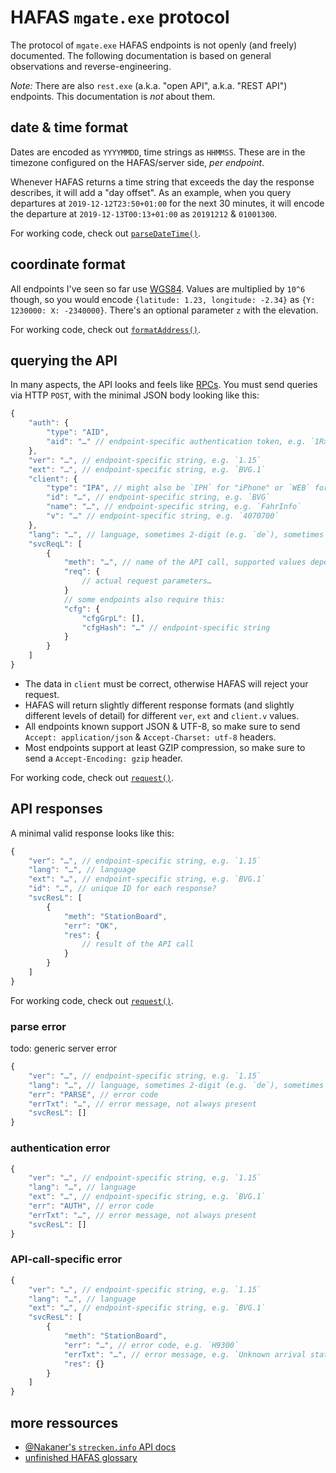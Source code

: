 # HAFAS `mgate.exe` protocol

The protocol of `mgate.exe` HAFAS endpoints is not openly (and freely) documented. The following documentation is based on general observations and reverse-engineering.

*Note:* There are also `rest.exe` (a.k.a. "open API", a.k.a. "REST API") endpoints. This documentation is *not* about them.

## date & time format

Dates are encoded as `YYYYMMDD`, time strings as `HHMMSS`. These are in the timezone configured on the HAFAS/server side, *per endpoint*.

Whenever HAFAS returns a time string that exceeds the day the response describes, it will add a "day offset". As an example, when you query departures at `2019-12-12T23:50+01:00` for the next 30 minutes, it will encode the departure at `2019-12-13T00:13+01:00` as `20191212` & `01001300`.

For working code, check out [`parseDateTime()`](../parse/date-time.js).

## coordinate format

All endpoints I've seen so far use [WGS84](http://wiki.gis.com/wiki/index.php/WGS84). Values are multiplied by `10^6` though, so you would encode `{latitude: 1.23, longitude: -2.34}` as `{Y: 1230000: X: -2340000}`. There's an optional parameter `z` with the elevation.

For working code, check out [`formatAddress()`](../format/address.js).

## querying the API

In many aspects, the API looks and feels like [RPCs](https://en.wikipedia.org/wiki/Remote_procedure_call). You must send queries via HTTP `POST`, with the minimal JSON body looking like this:

```js
{
	"auth": {
		"type": "AID",
		"aid": "…" // endpoint-specific authentication token, e.g. `1Rxs112shyHLatUX4fofnmdxK`
	},
	"ver": "…", // endpoint-specific string, e.g. `1.15`
	"ext": "…", // endpoint-specific string, e.g. `BVG.1`
	"client": {
		"type": "IPA", // might also be `IPH` for "iPhone" or `WEB` for "web client"
		"id": "…", // endpoint-specific string, e.g. `BVG`
		"name": "…", // endpoint-specific string, e.g. `FahrInfo`
		"v": "…" // endpoint-specific string, e.g. `4070700`
	},
	"lang": "…", // language, sometimes 2-digit (e.g. `de`), sometimes 3-digit (e.g. `deu`)
	"svcReqL": [
		{
			"meth": "…", // name of the API call, supported values depend on the endpoint
			"req": {
				// actual request parameters…
			}
			// some endpoints also require this:
			"cfg": {
				"cfgGrpL": [],
				"cfgHash": "…" // endpoint-specific string
			}
		}
	]
}
```

- The data in `client` must be correct, otherwise HAFAS will reject your request.
- HAFAS will return slightly different response formats (and slightly different levels of detail) for different `ver`, `ext` and `client.v` values.
- All endpoints known support JSON & UTF-8, so make sure to send `Accept: application/json` & `Accept-Charset: utf-8` headers.
- Most endpoints support at least GZIP compression, so make sure to send a `Accept-Encoding: gzip` header.

For working code, check out [`request()`](lib/request.js).

## API responses

A minimal valid response looks like this:

```js
{
	"ver": "…", // endpoint-specific string, e.g. `1.15`
	"lang": "…", // language
	"ext": "…", // endpoint-specific string, e.g. `BVG.1`
	"id": "…", // unique ID for each response?
	"svcResL": [
		{
			"meth": "StationBoard",
			"err": "OK",
			"res": {
				// result of the API call
			}
		}
	]
}
```

For working code, check out [`request()`](lib/request.js).

### parse error

todo: generic server error

```js
{
	"ver": "…", // endpoint-specific string, e.g. `1.15`
	"lang": "…", // language, sometimes 2-digit (e.g. `de`), sometimes 3-digit (e.g. `deu`)
	"err": "PARSE", // error code
	"errTxt": "…", // error message, not always present
	"svcResL": []
}
```

### authentication error

```js
{
	"ver": "…", // endpoint-specific string, e.g. `1.15`
	"lang": "…", // language
	"ext": "…", // endpoint-specific string, e.g. `BVG.1`
	"err": "AUTH", // error code
	"errTxt": "…", // error message, not always present
	"svcResL": []
}
```

### API-call-specific error

```js
{
	"ver": "…", // endpoint-specific string, e.g. `1.15`
	"lang": "…", // language
	"ext": "…", // endpoint-specific string, e.g. `BVG.1`
	"svcResL": [
		{
			"meth": "StationBoard",
			"err": "…", // error code, e.g. `H9300`
			"errTxt": "…", // error message, e.g. `Unknown arrival station`
			"res": {}
		}
	]
}
```

## more ressources

- [@Nakaner's `strecken.info` API docs](https://github.com/Nakaner/bahnstoerungen/tree/62a72b1e0f0255668500b438187ff65aef39242a/api-doc/db-strecken-info)
- [unfinished HAFAS glossary](https://gist.github.com/derhuerst/74b703e2a0fc64e4a0fa8fbb1f3a61b4)
